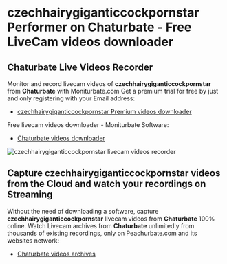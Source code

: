 # czechhairygiganticcockpornstar Performer on Chaturbate - Free LiveCam videos downloader

## Chaturbate Live Videos Recorder

Monitor and record livecam videos of **czechhairygiganticcockpornstar** from **Chaturbate** with Moniturbate.com
Get a premium trial for free by just and only registering with your Email address:
* [czechhairygiganticcockpornstar Premium videos downloader](https://moniturbate.com/request-demo-licence-key.html)

Free livecam videos downloader - Moniturbate Software:
* [Chaturbate videos downloader](https://moniturbate.com/moniturbate-download-software.html)

![czechhairygiganticcockpornstar livecam videos recorder](https://peachurnet.com/templates/moniturbate-software.png)


## Capture czechhairygiganticcockpornstar videos from the Cloud and watch your recordings on Streaming

Without the need of downloading a software, capture **czechhairygiganticcockpornstar** livecam videos from **Chaturbate** 100% online.
Watch Livecam archives from **Chaturbate** unlimitedly from thousands of existing recordings, only on Peachurbate.com and its websites network:
* [Chaturbate videos archives](https://peachurnet.com/)